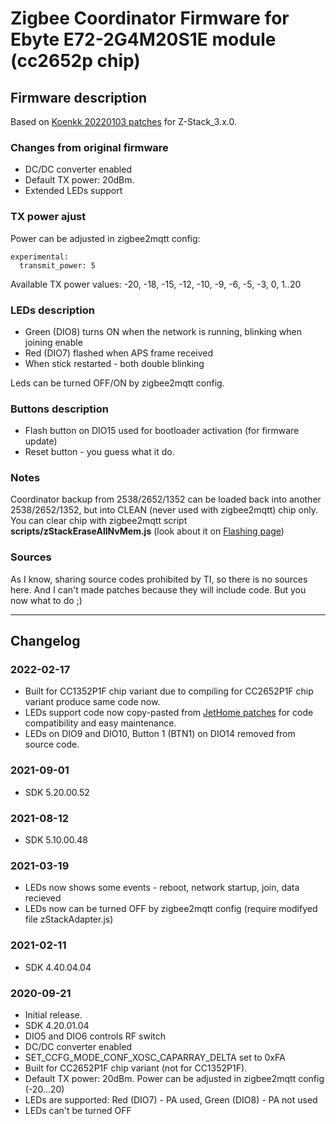 # Zigbee Coordinator Firmware for Ebyte E72-2G4M20S1E module (cc2652p chip)

## Firmware description

Based on [Koenkk 20220103 patches](https://github.com/Koenkk/Z-Stack-firmware/blob/master/coordinator/Z-Stack_3.x.0/firmware.patch) for Z-Stack_3.x.0.

### Changes from original firmware
- DC/DC converter enabled
- Default TX power: 20dBm.
- Extended LEDs support

### TX power ajust

Power can be adjusted in zigbee2mqtt config:

    experimental:
      transmit_power: 5

Available TX power values: -20, -18, -15, -12, -10, -9, -6, -5, -3, 0, 1..20

### LEDs description
- Green (DIO8) turns ON when the network is running, blinking when joining enable
- Red (DIO7) flashed when APS frame received
- When stick restarted - both double blinking

Leds can be turned OFF/ON by zigbee2mqtt config.

### Buttons description
- Flash button on DIO15 used for bootloader activation (for firmware update)
- Reset button - you guess what it do.

### Notes

Coordinator backup from 2538/2652/1352 can be loaded back into another 2538/2652/1352, but into CLEAN (never used with zigbee2mqtt) chip only.
You can clear chip with zigbee2mqtt script **scripts/zStackEraseAllNvMem.js** (look about it on [Flashing page](https://github.com/egony/cc2652p_E72-2G4M20S1E/wiki/Flashing))

### Sources

As I know, sharing source codes prohibited by TI, so there is no sources here. And I can't made patches because they will include code. But you now what to do ;)

---

## Changelog

### 2022-02-17

- Built for CC1352P1F chip variant due to compiling for CC2652P1F chip variant produce same code now.
- LEDs support code now copy-pasted from [JetHome patches](https://github.com/jethome-ru/zigbee-firmware/tree/master/ti/coordinator/cc2652) for code compatibility and easy maintenance.
- LEDs on DIO9 and DIO10, Button 1 (BTN1) on DIO14 removed from source code.

### 2021-09-01

- SDK 5.20.00.52

### 2021-08-12

- SDK 5.10.00.48

### 2021-03-19

- LEDs now shows some events - reboot, network startup, join, data recieved
- LEDs now can be turned OFF by zigbee2mqtt config (require modifyed file zStackAdapter.js)

### 2021-02-11

- SDK 4.40.04.04

### 2020-09-21

- Initial release.
- SDK 4.20.01.04
- DIO5 and DIO6 controls RF switch
- DC/DC converter enabled
- SET_CCFG_MODE_CONF_XOSC_CAPARRAY_DELTA set to 0xFA
- Built for CC2652P1F chip variant (not for CC1352P1F).
- Default TX power: 20dBm. Power can be adjusted in zigbee2mqtt config (-20...20)
- LEDs are supported: Red (DIO7) - PA used, Green (DIO8) - PA not used
- LEDs can't be turned OFF

